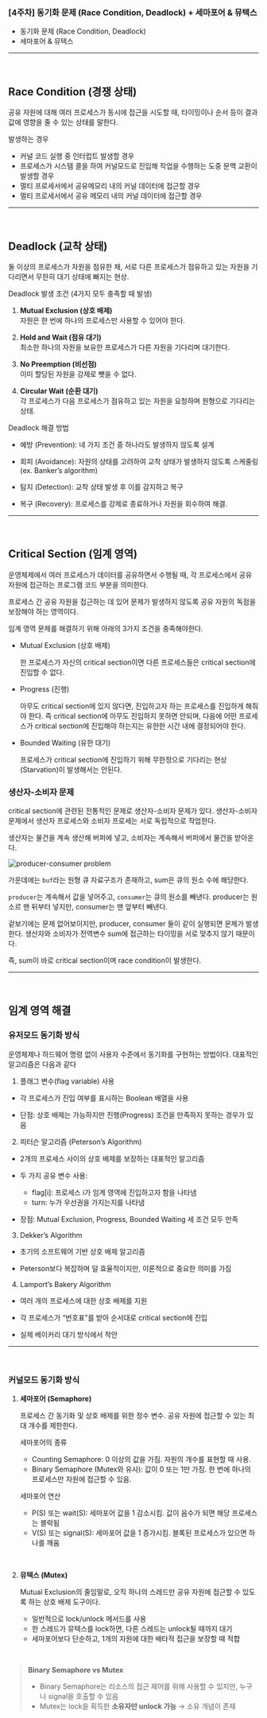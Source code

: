 ### [4주차] 동기화 문제 (Race Condition, Deadlock) + 세마포어 & 뮤텍스

- 동기화 문제 (Race Condition, Deadlock)
- 세마포어 & 뮤텍스

---

<br>

## Race Condition (경쟁 상태)

공유 자원에 대해 여러 프로세스가 동시에 접근을 시도할 때, 타이밍이나 순서 등이 결과값에 영향을 줄 수 있는 상태를 말한다.

발생하는 경우

- 커널 코드 실행 중 인터럽트 발생할 경우
- 프로세스가 시스템 콜을 하여 커널모드로 진입해 작업을 수행하는 도중 문맥 교환이 발생할 경우
- 멀티 프로세서에서 공유메모리 내의 커널 데이터에 접근할 경우
- 멀티 프로세서에서 공유 메모리 내의 커널 데이터에 접근할 경우

---

<br>

## Deadlock (교착 상태)

둘 이상의 프로세스가 자원을 점유한 채, 서로 다른 프로세스가 점유하고 있는 자원을 기다리면서 무한히 대기 상태에 빠지는 현상.

Deadlock 발생 조건 (4가지 모두 충족할 때 발생)

1. **Mutual Exclusion (상호 배제)**  
   자원은 한 번에 하나의 프로세스만 사용할 수 있어야 한다.

2. **Hold and Wait (점유 대기)**  
   최소한 하나의 자원을 보유한 프로세스가 다른 자원을 기다리며 대기한다.

3. **No Preemption (비선점)**  
   이미 할당된 자원을 강제로 뺏을 수 없다.

4. **Circular Wait (순환 대기)**  
   각 프로세스가 다음 프로세스가 점유하고 있는 자원을 요청하며 원형으로 기다리는 상태.

Deadlock 해결 방법

- 예방 (Prevention): 네 가지 조건 중 하나라도 발생하지 않도록 설계

- 회피 (Avoidance): 자원의 상태를 고려하여 교착 상태가 발생하지 않도록 스케줄링 (ex. Banker’s algorithm)

- 탐지 (Detection): 교착 상태 발생 후 이를 감지하고 복구

- 복구 (Recovery): 프로세스를 강제로 종료하거나 자원을 회수하여 해결.

---

<br>

## Critical Section (임계 영역)

운영체제에서 여러 프로세스가 데이터를 공유하면서 수행될 때, 각 프로세스에서 공유 자원에 접근하는 프로그램 코드 부분을 의미한다.

프로세스 간 공유 자원을 접근하는 데 있어 문제가 발생하지 않도록 공유 자원의 독점을 보장해야 하는 영역이다.

임계 영역 문제를 해결하기 위해 아래의 3가지 조건을 충족해야한다.

- Mutual Exclusion (상호 배제)

  한 프로세스가 자신의 critical section이면 다른 프로세스들은 critical section에 진입할 수 없다.

- Progress (진행)

  아무도 critical section에 있지 않다면, 진입하고자 하는 프로세스를 진입하게 해줘야 한다. 즉 critical section에 아무도 진입하지 못하면 안되며, 다음에 어떤 프로세스가 critical section에 진입해야 하는지는 유한한 시간 내에 결정되어야 한다.

- Bounded Waiting (유한 대기)

  프로세스가 critical section에 진입하기 위해 무한정으로 기다리는 현상(Starvation)이 발생해서는 안된다.

### 생산자-소비자 문제

critical section에 관련된 전통적인 문제로 생산자-소비자 문제가 있다. 생산자-소비자 문제에서 생산자 프로세스와 소비자 프로세는 서로 독립적으로 작업한다.

생산자는 물건을 계속 생산해 버퍼에 넣고, 소비자는 계속해서 버퍼에서 물건을 받아온다.

![producer-consumer problem](https://firebasestorage.googleapis.com/v0/b/portfolio-74c3d.appspot.com/o/CS-study%2F04-1.png?alt=media&token=93384290-666d-46a4-b79e-188de4cb52db)

가운데에는 `buf`라는 원형 큐 자료구조가 존재하고, sum은 큐의 원소 수에 해당한다.

`producer`는 계속해서 값을 넣어주고, `consumer`는 큐의 원소를 빼낸다. producer는 원소르 맨 뒤부터 넣지만, consumer는 맨 앞부터 빼낸다.

겉보기에는 문제 없어보이지만, producer, consumer 둘이 같이 실행되면 문제가 발생한다. 생산자와 소비자가 전역변수 sum에 접근하는 타이밍을 서로 맞추지 않기 때문이다.

즉, sum이 바로 critical section이며 race condition이 발생한다.

---

<br>

## 임계 영역 해결

### **유저모드 동기화 방식**

운영체제나 하드웨어 명령 없이 사용자 수준에서 동기화를 구현하는 방법이다. 대표적인 알고리즘은 다음과 같다

1. 플래그 변수(flag variable) 사용

- 각 프로세스가 진입 여부를 표시하는 Boolean 배열을 사용

- 단점: 상호 배제는 가능하지만 진행(Progress) 조건을 만족하지 못하는 경우가 있음

2. 피터슨 알고리즘 (Peterson’s Algorithm)

- 2개의 프로세스 사이의 상호 배제를 보장하는 대표적인 알고리즘

- 두 가지 공유 변수 사용:

  - flag[i]: 프로세스 i가 임계 영역에 진입하고자 함을 나타냄
  - turn: 누가 우선권을 가지는지를 나타냄

- 장점: Mutual Exclusion, Progress, Bounded Waiting 세 조건 모두 만족

3. Dekker’s Algorithm

- 초기의 소프트웨어 기반 상호 배제 알고리즘

- Peterson보다 복잡하며 덜 효율적이지만, 이론적으로 중요한 의미를 가짐

4. Lamport’s Bakery Algorithm

- 여러 개의 프로세스에 대한 상호 배제를 지원

- 각 프로세스가 “번호표”를 받아 순서대로 critical section에 진입

- 실제 베이커리 대기 방식에서 착안

---

<br>

### **커널모드 동기화 방식**

1. **세마포어 (Semaphore)**

   프로세스 간 동기화 및 상호 배제를 위한 정수 변수. 공유 자원에 접근할 수 있는 최대 개수를 제한한다.

   세마포어의 종류

   - Counting Semaphore: 0 이상의 값을 가짐. 자원의 개수를 표현할 때 사용.
   - Binary Semaphore (Mutex와 유사): 값이 0 또는 1만 가짐. 한 번에 하나의 프로세스만 자원에 접근할 수 있음.

   세마포어 연산

   - P(S) 또는 wait(S): 세마포어 값을 1 감소시킴. 값이 음수가 되면 해당 프로세스는 블락됨
   - V(S) 또는 signal(S): 세마포어 값을 1 증가시킴. 블록된 프로세스가 있으면 하나를 깨움

<br>

2. **뮤텍스 (Mutex)**

   Mutual Exclusion의 줄임말로, 오직 하나의 스레드만 공유 자원에 접근할 수 있도록 하는 상호 배제 도구이다.

   - 일반적으로 lock/unlock 메서드를 사용
   - 한 스레드가 뮤텍스를 lock하면, 다른 스레드는 unlock될 때까지 대기
   - 세마포어보다 단순하고, 1개의 자원에 대한 배타적 접근을 보장할 때 적합

<br>

> **Binary Semaphore vs Mutex**
>
> - Binary Semaphore는 리소스의 접근 제어를 위해 사용할 수 있지만, 누구나 signal을 호출할 수 있음
> - Mutex는 lock을 획득한 **소유자만 unlock 가능** → 소유 개념이 존재
